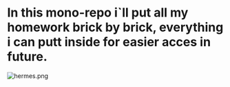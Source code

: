 # In this mono-repo i`ll put all my homework brick by brick, everything i can putt inside for easier acces in future.

![hermes.png](image/hermes.pmg)
